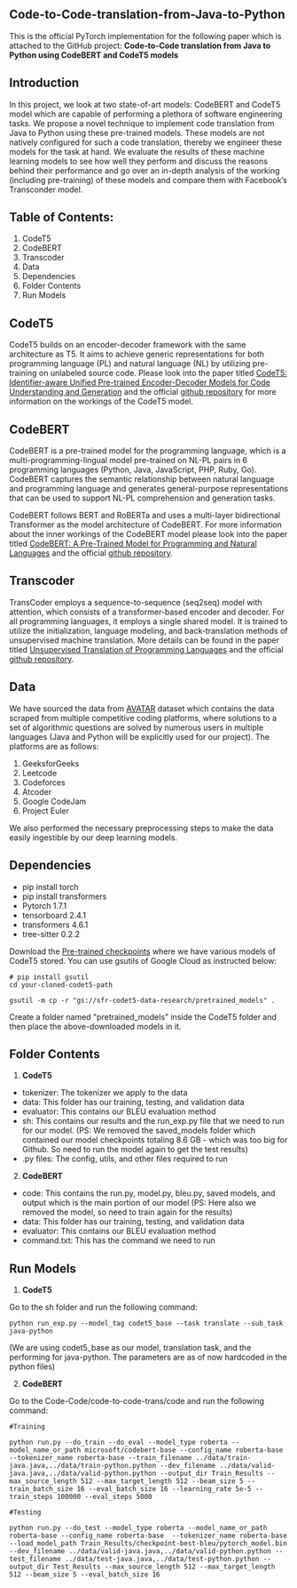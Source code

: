 ## Code-to-Code-translation-from-Java-to-Python

This is the official PyTorch implementation for the following paper which is attached to the GitHub project: 
 **Code-to-Code translation from Java to Python using CodeBERT and CodeT5 models**

## Introduction

In this project, we look at two state-of-art models: CodeBERT and CodeT5 model which are capable of performing a plethora of software engineering tasks. We propose a novel technique to implement code translation from Java to Python using these pre-trained models. These models are not natively configured for such a code translation, thereby we engineer these models for the task at hand. We evaluate the results of these machine learning models to see how well they perform and discuss the reasons behind their performance and go over an in-depth analysis of the working (including pre-training) of these models and compare them with Facebook’s Transconder model. 

## Table of Contents: 
1) CodeT5
2) CodeBERT
3) Transcoder
4) Data
5) Dependencies
6) Folder Contents
7) Run Models

## CodeT5

CodeT5 builds on an encoder-decoder framework with the same architecture as T5. It aims to achieve generic representations for both programming language (PL) and natural language (NL) by utilizing pre-training on unlabeled source code. Please look into the paper titled [CodeT5: Identifier-aware Unified Pre-trained Encoder-Decoder Models for Code Understanding and Generation](https://arxiv.org/pdf/2109.00859.pdf) and the official [github repository](https://github.com/salesforce/CodeT5/) for more information on the workings of the CodeT5 model. 


## CodeBERT

CodeBERT is a pre-trained model for the programming language, which is a multi-programming-lingual model pre-trained on NL-PL pairs in 6 programming languages (Python, Java, JavaScript, PHP, Ruby, Go). CodeBERT captures the semantic relationship between natural language and programming language and generates general-purpose representations that can be used to support NL-PL comprehension and generation tasks.

CodeBERT follows BERT and RoBERTa and uses a multi-layer bidirectional Transformer as the model architecture of CodeBERT. For more information about the inner workings of the CodeBERT model please look into the paper titled [CodeBERT: A Pre-Trained Model for Programming and Natural Languages](https://arxiv.org/pdf/2002.08155.pdf) and the official [github repository](https://github.com/microsoft/CodeBERT).

## Transcoder

TransCoder employs a sequence-to-sequence (seq2seq) model with attention, which consists of a transformer-based encoder and decoder. For all programming languages, it employs a single shared model. It is trained to utilize the initialization, language modeling, and back-translation methods of unsupervised machine translation. More details can be found in the paper titled [Unsupervised Translation of Programming Languages](https://arxiv.org/pdf/2006.03511.pdf) and the official [github repository](https://github.com/facebookresearch/CodeGen/blob/main/docs/transcoder.md#pre-trained-models).

## Data 

We have sourced the data from [AVATAR](http://web.cs.ucla.edu/~kwchang/bibliography/ahmad2021avatar/) dataset which contains the data scraped from multiple competitive coding platforms, where solutions to a set of algorithmic questions are solved by numerous users in
multiple languages (Java and Python will be explicitly used for our project). The platforms are as follows:
1) GeeksforGeeks
2) Leetcode
3) Codeforces
4) Atcoder
5) Google CodeJam
6) Project Euler

We also performed the necessary preprocessing steps to make the data easily ingestible by our deep learning models.

## Dependencies 

- pip install torch 
- pip install transformers
- Pytorch 1.7.1
- tensorboard 2.4.1
- transformers 4.6.1
- tree-sitter 0.2.2

Download the [Pre-trained checkpoints](https://console.cloud.google.com/storage/browser/sfr-codet5-data-research/pretrained_models) where we have various models of CodeT5 stored. You can use gsutils of Google Cloud as instructed below: 

```
# pip install gsutil
cd your-cloned-codet5-path

gsutil -m cp -r "gs://sfr-codet5-data-research/pretrained_models" .

```

Create a folder named "pretrained_models" inside the CodeT5 folder and then place the above-downloaded models in it. 

## Folder Contents

1. **CodeT5**
 - tokenizer: The tokenizer we apply to the data
 - data:  This folder has our training, testing, and validation data
 - evaluator: This contains our BLEU evaluation method
 - sh: This contains our results and the run_exp.py file that we need to run for our model. (PS: We removed the saved_models folder which contained our model checkpoints totaling 8.6 GB - which was too big for Github. So need to run the model again to get the test results)
 - .py files: The config, utils, and other files required to run
 
2. **CodeBERT** 
 - code: This contains the run.py, model.py, bleu.py, saved models, and output which is the main portion of our model (PS: Here also we removed the model, so need to train again for the results)
 - data: This folder has our training, testing, and validation data
 - evaluator: This contains our BLEU evaluation method
 - command.txt: This has the command we need to run
 
 ## Run Models 
 
 1. **CodeT5**
 
 Go to the sh folder and run the following command:
 ```
 python run_exp.py --model_tag codet5_base --task translate --sub_task java-python
 ```

(We are using codet5_base as our model, translation task, and the performing for java-python. The parameters are as of now hardcoded in the python files)

2. **CodeBERT**

Go to the Code-Code/code-to-code-trans/code and run the following command: 
 ```
#Training 
 
python run.py --do_train --do_eval --model_type roberta --model_name_or_path microsoft/codebert-base --config_name roberta-base --tokenizer_name roberta-base --train_filename ../data/train-java.java,../data/train-python.python --dev_filename ../data/valid-java.java,../data/valid-python.python --output_dir Train_Results --max_source_length 512 --max_target_length 512 --beam_size 5 --train_batch_size 16 --eval_batch_size 16 --learning_rate 5e-5 --train_steps 100000 --eval_steps 5000

#Testing

python run.py --do_test --model_type roberta --model_name_or_path roberta-base --config_name roberta-base  --tokenizer_name roberta-base  --load_model_path Train_Results/checkpoint-best-bleu/pytorch_model.bin --dev_filename ../data/valid-java.java,../data/valid-python.python --test_filename ../data/test-java.java,../data/test-python.python --output_dir Test_Results --max_source_length 512 --max_target_length 512 --beam_size 5 --eval_batch_size 16 
```
 
